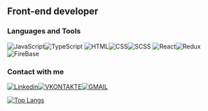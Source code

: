 ## Front-end developer

### Languages and Tools

![JavaScript](https://img.shields.io/badge/-JavaScript-555?style=for-the-badge&logo=javascript)![TypeScript](https://img.shields.io/badge/-TypeScript-555?style=for-the-badge&logo=typescript)
![HTML](https://img.shields.io/badge/-HTML-555?style=for-the-badge&logo=html5)![CSS](https://img.shields.io/badge/-CSS-555?style=for-the-badge&logo=css3)![SCSS](https://img.shields.io/badge/-SCSS-555?style=for-the-badge&logo=sass)
![React](https://img.shields.io/badge/-React-555?style=for-the-badge&logo=react)![Redux](https://img.shields.io/badge/-Redux-555?style=for-the-badge&logo=redux)![FireBase](https://img.shields.io/badge/-FireBase-555?style=for-the-badge&logo=firebase)

### Contact with me

[![Linkedin](https://img.shields.io/badge/-LinkedIn-555?style=for-the-badge&logo=linkedin)](https://www.linkedin.com/in/juzete/)[![VKONTAKTE](https://img.shields.io/badge/-VKONTAKTE-555?style=for-the-badge&logo=vk)](https://vk.com/m.korzenok)[![GMAIL](https://img.shields.io/badge/-GMAIL-555?style=for-the-badge&logo=gmail)](mailto:juzete.pgm@gmail.com)

[![Top Langs](https://github-readme-stats.vercel.app/api/top-langs/?username=juzete&layout=compact)](https://github.com/anuraghazra/github-readme-stats)
